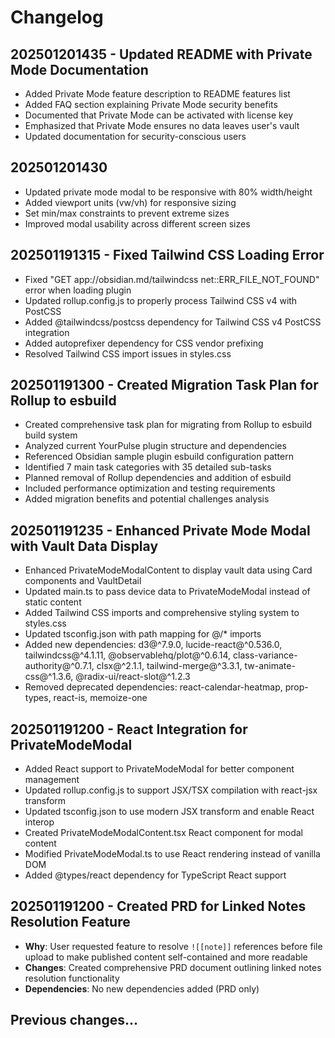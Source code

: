 # Changelog

## 202501201435 - Updated README with Private Mode Documentation

- Added Private Mode feature description to README features list
- Added FAQ section explaining Private Mode security benefits
- Documented that Private Mode can be activated with license key
- Emphasized that Private Mode ensures no data leaves user's vault
- Updated documentation for security-conscious users

## 202501201430

- Updated private mode modal to be responsive with 80% width/height
- Added viewport units (vw/vh) for responsive sizing
- Set min/max constraints to prevent extreme sizes
- Improved modal usability across different screen sizes

## 202501191315 - Fixed Tailwind CSS Loading Error

- Fixed "GET app://obsidian.md/tailwindcss net::ERR_FILE_NOT_FOUND" error when loading plugin
- Updated rollup.config.js to properly process Tailwind CSS v4 with PostCSS
- Added @tailwindcss/postcss dependency for Tailwind CSS v4 PostCSS integration
- Added autoprefixer dependency for CSS vendor prefixing
- Resolved Tailwind CSS import issues in styles.css

## 202501191300 - Created Migration Task Plan for Rollup to esbuild

- Created comprehensive task plan for migrating from Rollup to esbuild build system
- Analyzed current YourPulse plugin structure and dependencies
- Referenced Obsidian sample plugin esbuild configuration pattern
- Identified 7 main task categories with 35 detailed sub-tasks
- Planned removal of Rollup dependencies and addition of esbuild
- Included performance optimization and testing requirements
- Added migration benefits and potential challenges analysis

## 202501191235 - Enhanced Private Mode Modal with Vault Data Display

- Enhanced PrivateModeModalContent to display vault data using Card components and VaultDetail
- Updated main.ts to pass device data to PrivateModeModal instead of static content
- Added Tailwind CSS imports and comprehensive styling system to styles.css
- Updated tsconfig.json with path mapping for @/\* imports
- Added new dependencies: d3@^7.9.0, lucide-react@^0.536.0, tailwindcss@^4.1.11, @observablehq/plot@^0.6.14, class-variance-authority@^0.7.1, clsx@^2.1.1, tailwind-merge@^3.3.1, tw-animate-css@^1.3.6, @radix-ui/react-slot@^1.2.3
- Removed deprecated dependencies: react-calendar-heatmap, prop-types, react-is, memoize-one

## 202501191200 - React Integration for PrivateModeModal

- Added React support to PrivateModeModal for better component management
- Updated rollup.config.js to support JSX/TSX compilation with react-jsx transform
- Updated tsconfig.json to use modern JSX transform and enable React interop
- Created PrivateModeModalContent.tsx React component for modal content
- Modified PrivateModeModal.ts to use React rendering instead of vanilla DOM
- Added @types/react dependency for TypeScript React support

## 202501191200 - Created PRD for Linked Notes Resolution Feature

- **Why**: User requested feature to resolve `![[note]]` references before file upload to make published content self-contained and more readable
- **Changes**: Created comprehensive PRD document outlining linked notes resolution functionality
- **Dependencies**: No new dependencies added (PRD only)

## Previous changes...
